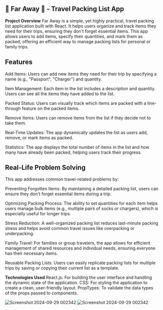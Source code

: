 ## 🌴 Far Away 💼 - Travel Packing List App

**Project Overview**
Far Away is a simple, yet highly practical, travel packing list application built with React. It helps users organize and track items they need for their trips, ensuring they don't forget essential items. This app allows users to add items, specify their quantities, and mark them as packed, offering an efficient way to manage packing lists for personal or family trips.

## Features
Add Items: Users can add new items they need for their trip by specifying a name (e.g., "Passport", "Charger") and quantity.

Item Management:
Each item in the list includes a description and quantity.
Users can see all the items they have added to the list.

Packed Status: Users can visually track which items are packed with a line-through feature on the packed items.

Remove Items: Users can remove items from the list if they decide not to take them.

Real-Time Updates: The app dynamically updates the list as users add, remove, or mark items as packed.

Statistics: The app displays the total number of items in the list and how many have already been packed, helping users track their progress.

## Real-Life Problem Solving
This app addresses common travel-related problems by:

Preventing Forgotten Items: By maintaining a detailed packing list, users can ensure they don't forget essential items during a trip.

Optimizing Packing Process: The ability to set quantities for each item helps users manage bulk items (e.g., multiple pairs of socks or chargers), which is especially useful for longer trips.

Stress Reduction: A well-organized packing list reduces last-minute packing stress and helps avoid common travel issues like overpacking or underpacking.

Family Travel: For families or group travelers, the app allows for efficient management of shared resources and individual needs, ensuring everyone has their necessary items.

Reusable Packing Lists: Users can easily replicate packing lists for multiple trips by saving or copying their current list as a template.

**Technologies Used**
React.js: For building the user interface and handling the dynamic state of the application.
CSS: For styling the application to create a clean, user-friendly layout.
PropTypes: To validate the data types of the props passed to components.


![Screenshot 2024-09-29 002342](https://github.com/user-attachments/assets/1b177196-4726-47b2-8f73-8a298b50168e)
![Screenshot 2024-09-29 002342](https://github.com/user-attachments/assets/eb467f90-65c1-4028-83dc-5e2c795de3e1)
